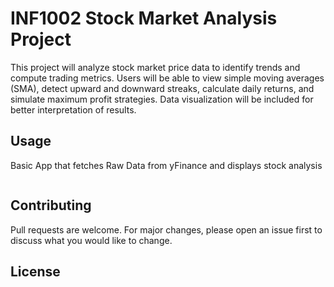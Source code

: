 # INF1002 Stock Market Analysis Project 
This project will analyze stock market price data to identify trends and compute trading metrics. Users will be able to view simple moving averages (SMA), detect upward and downward streaks, calculate daily returns, and simulate maximum profit strategies. Data visualization will be included for better interpretation of results.  

## Usage

Basic App that fetches Raw Data from yFinance and displays stock analysis 
```python

```



## Contributing
Pull requests are welcome. For major changes, please open an issue first
to discuss what you would like to change.



## License
